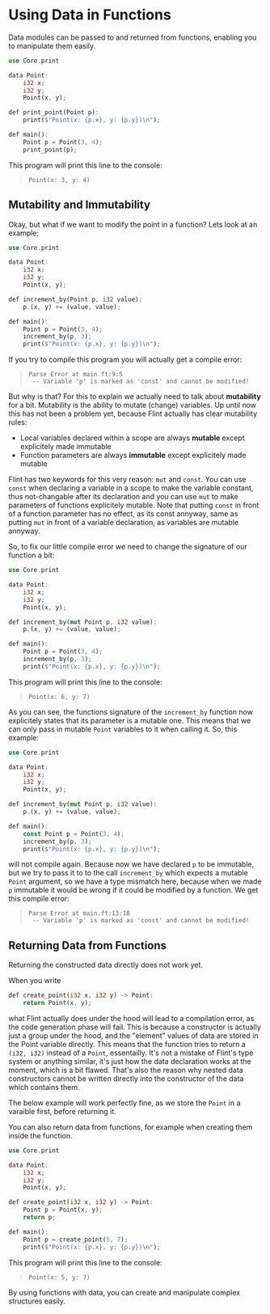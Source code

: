# Using Data in Functions

Data modules can be passed to and returned from functions, enabling you to manipulate them easily.

```rs
use Core.print

data Point:
    i32 x;
    i32 y;
    Point(x, y);

def print_point(Point p):
    print($"Point(x: {p.x}, y: {p.y})\n");

def main():
    Point p = Point(3, 4);
    print_point(p);
```

This program will print this line to the console:

> ```
> Point(x: 3, y: 4)
> ```

## Mutability and Immutability

Okay, but what if we want to modify the point in a function? Lets look at an example:

```rs
use Core.print

data Point:
    i32 x;
    i32 y;
    Point(x, y);

def increment_by(Point p, i32 value):
    p.(x, y) += (value, value);

def main():
    Point p = Point(3, 4);
    increment_by(p, 3);
    print($"Point(x: {p.x}, y: {p.y})\n");
```

If you try to compile this program you will actually get a compile error:

> ```
> Parse Error at main.ft:9:5
>  -- Variable 'p' is marked as 'const' and cannot be modified!
> ```

But why is that? For this to explain we actually need to talk about **mutability** for a bit. Mutability is the ability to mutate (change) variables. Up until now this has not been a problem yet, because Flint actually has clear mutability rules:

- Local variables declared within a scope are always **mutable** except explicitely made immutable
- Function parameters are always **immutable** except explicitely made mutable

Flint has two keywords for this very reason: `mut` and `const`. You can use `const` when declaring a variable in a scope to make the variable constant, thus not-changable after its declaration and you can use `mut` to make parameters of functions explicitely mutable. Note that putting `const` in front of a function parameter has no effect, as its const annyway, same as putting `mut` in front of a variable declaration, as variables are mutable annyway.

So, to fix our little compile error we need to change the signature of our function a bit:

```rs
use Core.print

data Point:
    i32 x;
    i32 y;
    Point(x, y);

def increment_by(mut Point p, i32 value):
    p.(x, y) += (value, value);

def main():
    Point p = Point(3, 4);
    increment_by(p, 3);
    print($"Point(x: {p.x}, y: {p.y})\n");
```

This program will print this line to the console:

> ```
> Point(x: 6, y: 7)
> ```

As you can see, the functions signature of the `increment_by` function now explicitely states that its parameter is a mutable one. This means that we can only pass in mutable `Point` variables to it when calling it. So, this example:

```rs
use Core.print

data Point:
    i32 x;
    i32 y;
    Point(x, y);

def increment_by(mut Point p, i32 value):
    p.(x, y) += (value, value);

def main():
    const Point p = Point(3, 4);
    increment_by(p, 3);
    print($"Point(x: {p.x}, y: {p.y})\n");
```

will not compile again. Because now we have declared `p` to be immutable, but we try to pass it to to the call `increment_by` which expects a mutable `Point` argument, so we have a type mismatch here, because when we made `p` immutable it would be wrong if it could be modified by a function. We get this compile error:

> ```
> Parse Error at main.ft:13:18
>  -- Variable 'p' is marked as 'const' and cannot be modified!
> ```

## Returning Data from Functions

<div class="warning">

Returning the constructed data directly does not work yet.

When you write
```rs
def create_point(i32 x, i32 y) -> Point:
    return Point(x, y);
```
what Flint actually does under the hood will lead to a compilation error, as the code generation phase will fail. This is because a constructor is actually just a group under the hood, and the "element" values of data are stored in the Point variable directly. This means that the function tries to return a `(i32, i32)` instead of a `Point`, essentailly. It's not a mistake of Flint's type system or anything similar, it's just how the data declaration works at the moment, which is a bit flawed. That's also the reason why nested data constructors cannot be written directly into the constructor of the data which contains them.

The below example will work perfectly fine, as we store the `Point` in a varaible first, before returning it.

</div>

You can also return data from functions, for example when creating them inside the function.

```rs
use Core.print

data Point:
    i32 x;
    i32 y;
    Point(x, y);

def create_point(i32 x, i32 y) -> Point:
    Point p = Point(x, y);
    return p;

def main():
    Point p = create_point(5, 7);
    print($"Point(x: {p.x}, y: {p.y})\n");
```

This program will print this line to the console:

> ```
> Point(x: 5, y: 7)
> ```

By using functions with data, you can create and manipulate complex structures easily.
